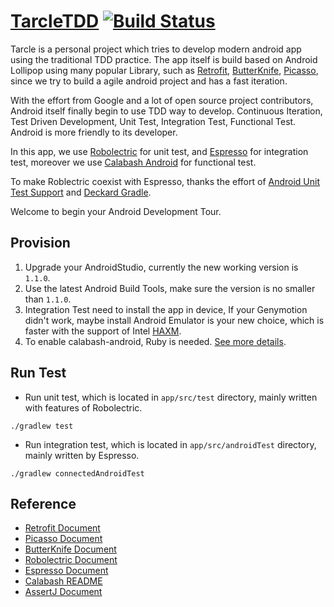 # [TarcleTDD](https://github.com/gongmingqm10/tarcle-tdd) [![Build Status](https://travis-ci.org/gongmingqm10/tarcle-tdd.svg?branch=master)](https://travis-ci.org/gongmingqm10/tarcle-tdd)

Tarcle is a personal project which tries to develop modern android app using the traditional TDD practice. The app itself 
is build based on Android Lollipop using many popular Library, such as [Retrofit](https://github.com/square/retrofit),
[ButterKnife](https://github.com/JakeWharton/butterknife), [Picasso](https://github.com/square/picasso), since we try to
build a agile android project and has a fast iteration.

With the effort from Google and a lot of open source project contributors, Android itself finally begin to use TDD way to
develop. Continuous Iteration, Test Driven Development, Unit Test, Integration Test, Functional Test. Android is more friendly
to its developer.

In this app, we use [Robolectric](http://robolectric.org/) for unit test, and [Espresso](https://code.google.com/p/android-test-kit/wiki/Espresso)
for integration test, moreover we use [Calabash Android](https://github.com/calabash/calabash-android) for functional test.

To make Roblectric coexist with Espresso, thanks the effort of [Android Unit Test Support](http://tools.android.com/tech-docs/unit-testing-support) 
and [Deckard Gradle](https://github.com/robolectric/deckard-gradle).

Welcome to begin your Android Development Tour.

## Provision

1. Upgrade your AndroidStudio, currently the new working version is `1.1.0`.
2. Use the latest Android Build Tools, make sure the version is no smaller than `1.1.0`.
3. Integration Test need to install the app in device, If your Genymotion didn't work, maybe install Android Emulator is your new choice,
which is faster with the support of Intel [HAXM](https://software.intel.com/en-us/android/articles/intel-hardware-accelerated-execution-manager/).
4. To enable calabash-android, Ruby is needed. [See more details](https://github.com/calabash/calabash-android/blob/master/README.md).

## Run Test

* Run unit test, which is located in `app/src/test` directory, mainly written with features of Robolectric.
```
./gradlew test
```

* Run integration test, which is located in `app/src/androidTest` directory, mainly written by Espresso.
```
./gradlew connectedAndroidTest
```

## Reference

* [Retrofit Document](http://square.github.io/retrofit/)
* [Picasso Document](http://square.github.io/picasso/)
* [ButterKnife Document](http://jakewharton.github.io/butterknife/)
* [Robolectric Document](http://robolectric.org/getting-started/)
* [Espresso Document](https://code.google.com/p/android-test-kit/wiki/EspressoStartGuide)
* [Calabash README](https://github.com/calabash/calabash-android)
* [AssertJ Document](http://joel-costigliola.github.io/assertj/assertj-core.html)



